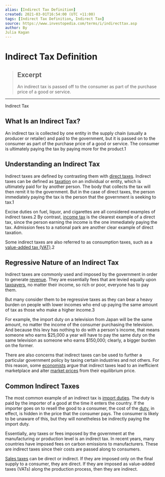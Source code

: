 ```yaml
---
alias: [Indirect Tax Definition]
created: 2021-03-01T16:54:00 (UTC +11:00)
tags: [Indirect Tax Definition, Indirect Tax]
source: https://www.investopedia.com/terms/i/indirecttax.asp
author: By
Julia Kagan
---
```


# Indirect Tax Definition

> ## Excerpt
> An indirect tax is passed off to the consumer as part of the purchase price of a good or service.

---

Indirect Tax
## What Is an Indirect Tax?

An indirect tax is collected by one entity in the supply chain (usually a producer or retailer) and paid to the government, but it is passed on to the consumer as part of the purchase price of a good or service. The consumer is ultimately paying the tax by paying more for the product.1

## Understanding an Indirect Tax

Indirect taxes are defined by contrasting them with [direct taxes](https://www.investopedia.com/terms/d/directtax.asp). Indirect taxes can be defined as [taxation](https://www.investopedia.com/terms/t/taxation.asp) on an individual or entity, which is ultimately paid for by another person. The body that collects the tax will then remit it to the government. But in the case of direct taxes, the person immediately paying the tax is the person that the government is seeking to tax.1

Excise duties on fuel, liquor, and cigarettes are all considered examples of indirect taxes.2 By contrast, [income tax](https://www.investopedia.com/terms/i/incometax.asp) is the clearest example of a direct tax, since the person earning the income is the one immediately paying the tax. Admission fees to a national park are another clear example of direct taxation.

Some indirect taxes are also referred to as consumption taxes, such as a [value-added tax (VAT)](https://www.investopedia.com/terms/v/valueaddedtax.asp).2  

## Regressive Nature of an Indirect Tax

Indirect taxes are commonly used and imposed by the government in order to generate [revenue](https://www.investopedia.com/terms/r/revenue.asp). They are essentially fees that are levied equally upon [taxpayers](https://www.investopedia.com/terms/t/taxpayer.asp), no matter their income, so rich or poor, everyone has to pay them.

But many consider them to be regressive taxes as they can bear a heavy burden on people with lower incomes who end up paying the same amount of tax as those who make a higher income.3

For example, the import duty on a television from Japan will be the same amount, no matter the income of the consumer purchasing the television. And because this levy has nothing to do with a person's income, that means someone who earns $25,000 a year will have to pay the same duty on the same television as someone who earns $150,000; clearly, a bigger burden on the former. 

There are also concerns that indirect taxes can be used to further a particular government policy by taxing certain industries and not others. For this reason, some [economists](https://www.investopedia.com/terms/e/economist.asp) argue that indirect taxes lead to an inefficient marketplace and alter [market prices](https://www.investopedia.com/terms/m/market-price.asp) from their equilibrium price.

## Common Indirect Taxes

The most common example of an indirect tax is [import duties](https://www.investopedia.com/terms/i/import-duty.asp). The duty is paid by the importer of a good at the time it enters the country. If the importer goes on to resell the good to a consumer, the cost of the [duty](https://www.investopedia.com/terms/d/duty.asp), in effect, is hidden in the price that the consumer pays. The consumer is likely to be unaware of this, but they will nonetheless be indirectly paying the import duty.

Essentially, any taxes or fees imposed by the government at the manufacturing or production level is an indirect tax. In recent years, many countries have imposed fees on carbon emissions to manufacturers. These are indirect taxes since their costs are passed along to consumers.

[Sales taxes](https://www.investopedia.com/terms/s/salestax.asp) can be direct or indirect. If they are imposed only on the final supply to a consumer, they are direct. If they are imposed as value-added taxes (VATs) along the production process, then they are indirect.
